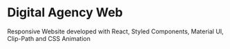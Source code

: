 # Digital Agency Web

Responsive Website developed with React, Styled Components, Material UI, Clip-Path and CSS Animation
